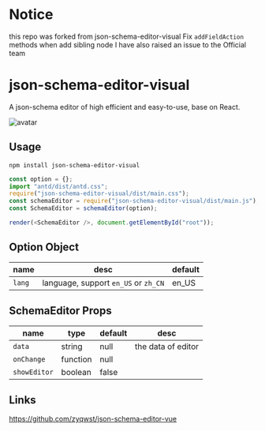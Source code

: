 # Notice

this repo was forked from json-schema-editor-visual
Fix `addFieldAction` methods when add sibling node
I have also raised an issue to the Official team

# json-schema-editor-visual

A json-schema editor of high efficient and easy-to-use, base on React.

![avatar](json-schema-editor-visual.jpg)

## Usage

```
npm install json-schema-editor-visual
```

```js
const option = {};
import "antd/dist/antd.css";
require("json-schema-editor-visual/dist/main.css");
const schemaEditor = require("json-schema-editor-visual/dist/main.js");
const SchemaEditor = schemaEditor(option);

render(<SchemaEditor />, document.getElementById("root"));
```

## Option Object

| name   | desc                                 | default |
| ------ | ------------------------------------ | ------- |
| `lang` | language, support `en_US` or `zh_CN` | en_US   |

## SchemaEditor Props

| name         | type     | default | desc               |
| ------------ | -------- | ------- | ------------------ |
| `data`       | string   | null    | the data of editor |
| `onChange`   | function | null    |
| `showEditor` | boolean  | false   |

## Links

https://github.com/zyqwst/json-schema-editor-vue
